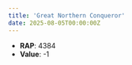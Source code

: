 ```yaml
---
title: 'Great Northern Conqueror'
date: 2025-08-05T00:00:00Z
---
```

- **RAP**: 4384
- **Value**: -1

